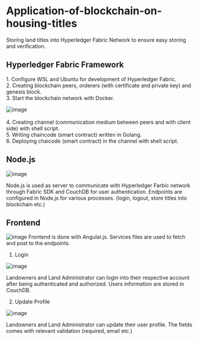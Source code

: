 # Application-of-blockchain-on-housing-titles
Storing land titles into Hyperledger Fabric Network to ensure easy storing and verification.

<h2> Hyperledger Fabric Framework </h2>
1. Configure WSL and Ubuntu for development of Hyperledger Fabric. <br />
2. Creating blockchain peers, orderers (with certificate and private key) and genesis block. <br />
3. Start the blockchain network with Docker.

![image](https://user-images.githubusercontent.com/98612606/192152174-a2422747-9526-4106-a834-cbaa83c0b482.png)
<br /><br />
4. Creating channel (communication medium between peers and with client side) with shell script. <br />
5. Writing chaincode (smart contract) written in Golang. <br />
6. Deploying chaicode (smart contract) in the channel with shell script.


<h2> Node.js </h2>

![image](https://user-images.githubusercontent.com/98612606/192154658-87b7a79a-798a-49fe-b377-9831d5680732.png)

Node.js is used as server to communicate with Hyperledger Farbic network through Fabric SDK and CouchDB for user authentication. Endpoints are configured in Node.js for various processes. (login, logout, store titles into blockchain etc.)


<h2> Frontend </h2>

![image](https://user-images.githubusercontent.com/98612606/192155493-65699b99-b7ef-4566-91ee-dda51bf2ba4a.png)
Frontend is done with Angular.js. Services files are used to fetch and post to the endpoints. <br />

1. Login 

![image](https://user-images.githubusercontent.com/98612606/192146995-08c914c9-d2a6-4491-b066-42d8d52f58d1.png)

Landowners and Land Administrator can login into their respective account after being authenticated and authorized. Users information are stored in CouchDB.<br />


2. Update Profile

![image](https://user-images.githubusercontent.com/98612606/192155371-5ce6a7a0-7619-4947-a9cd-1546d7354b77.png)

Landowners and Land Administrator can update their user profile. The fields comes with relevant validation (required, email etc.)
